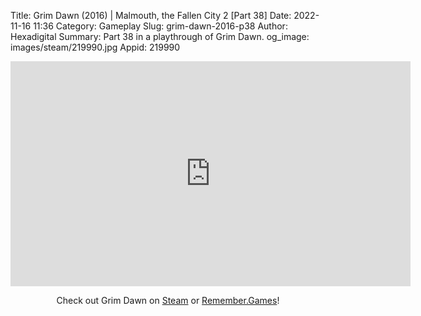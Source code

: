 Title: Grim Dawn (2016) | Malmouth, the Fallen City 2 [Part 38]
Date: 2022-11-16 11:36
Category: Gameplay
Slug: grim-dawn-2016-p38
Author: Hexadigital
Summary: Part 38 in a playthrough of Grim Dawn.
og_image: images/steam/219990.jpg
Appid: 219990

<center><iframe src="https://www.youtube.com/embed/MmeBoDXlE5k?feature=oembed" allow="accelerometer; autoplay; encrypted-media; gyroscope; picture-in-picture" width="640" height="360" frameborder="0"></iframe>

Check out Grim Dawn on [Steam](https://store.steampowered.com/app/219990/?curator_clanid=34633900) or [Remember.Games](https://remember.games/game/178/grim-dawn/)!</center>

